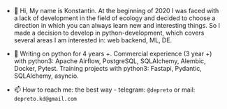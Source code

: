 - 👋 Hi, My name is Konstantin. At the beginning of 2020 I was faced with a lack of development in the field of ecology and decided to choose a direction in which you can always learn new and interesting things.
So I made a decision to develop in python-development, which covers several areas I am interested in: web backend, ML, DE.

- 🌱 Writing on python for 4 years +.
Commercial experience (3 year +) with python3: Apache Airflow, PostgreSQL, SQLAlchemy, Alembic, Docker, Pytest. 
Training projects with python3: Fastapi, Pydantic, SQLAlchemy, asyncio.

- 📫 How to reach me: the best way - telegram: `@depreto` or mail: `depreto.kd@gmail.com`

<!---
DePreto/DePreto is a ✨ special ✨ repository because its `README.md` (this file) appears on your GitHub profile.
You can click the Preview link to take a look at your changes.
--->
